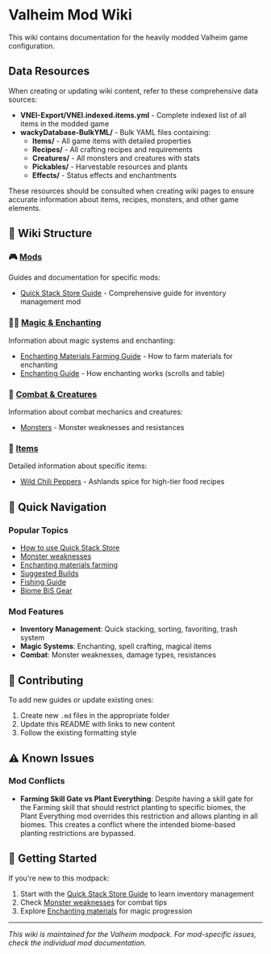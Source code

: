 # Valheim Mod Wiki

This wiki contains documentation for the heavily modded Valheim game configuration.

## Data Resources

When creating or updating wiki content, refer to these comprehensive data sources:

- **VNEI-Export/VNEI.indexed.items.yml** - Complete indexed list of all items in the modded game
- **wackyDatabase-BulkYML/** - Bulk YAML files containing:
  - **Items/** - All game items with detailed properties
  - **Recipes/** - All crafting recipes and requirements
  - **Creatures/** - All monsters and creatures with stats
  - **Pickables/** - Harvestable resources and plants
  - **Effects/** - Status effects and enchantments

These resources should be consulted when creating wiki pages to ensure accurate information about items, recipes, monsters, and other game elements.

## 📁 Wiki Structure

### 🎮 [Mods](./Mods/)
Guides and documentation for specific mods:
- [Quick Stack Store Guide](./Mods/Quick_Stack_Store_Guide.md) - Comprehensive guide for inventory management mod

### 🧙‍♂️ [Magic & Enchanting](./Magic_Enchanting/)
Information about magic systems and enchanting:
- [Enchanting Materials Farming Guide](./Magic_Enchanting/Enchanting_Materials_Farming_Guide.md) - How to farm materials for enchanting
 - [Enchanting Guide](./Magic_Enchanting/Enchanting_Guide.md) - How enchanting works (scrolls and table)

### 🐉 [Combat & Creatures](./Combat_Creatures/)
Information about combat mechanics and creatures:
- [Monsters](./Combat_Creatures/Monsters.md) - Monster weaknesses and resistances

### 🎒 [Items](./Items/)
Detailed information about specific items:
- [Wild Chili Peppers](./Items/Consumables/Wild_Chili_Peppers.md) - Ashlands spice for high-tier food recipes

## 🔧 Quick Navigation

### Popular Topics
- [How to use Quick Stack Store](./Mods/Quick_Stack_Store_Guide.md#key-features)
- [Monster weaknesses](./Combat_Creatures/Monsters.md)
- [Enchanting materials farming](./Magic_Enchanting/Enchanting_Materials_Farming_Guide.md)
- [Suggested Builds](./Builds/Suggested_Builds.md)
- [Fishing Guide](./Fishing_Guide.md)
 - [Biome BiS Gear](./Builds/Biome_BiS_Guide.md)

### Mod Features
- **Inventory Management**: Quick stacking, sorting, favoriting, trash system
- **Magic Systems**: Enchanting, spell crafting, magical items
- **Combat**: Monster weaknesses, damage types, resistances

## 📝 Contributing

To add new guides or update existing ones:
1. Create new `.md` files in the appropriate folder
2. Update this README with links to new content
3. Follow the existing formatting style

## ⚠️ Known Issues

### Mod Conflicts
- **Farming Skill Gate vs Plant Everything**: Despite having a skill gate for the Farming skill that should restrict planting to specific biomes, the Plant Everything mod overrides this restriction and allows planting in all biomes. This creates a conflict where the intended biome-based planting restrictions are bypassed.

## 🎯 Getting Started

If you're new to this modpack:
1. Start with the [Quick Stack Store Guide](./Mods/Quick_Stack_Store_Guide.md) to learn inventory management
2. Check [Monster weaknesses](./Combat_Creatures/Monsters.md) for combat tips
3. Explore [Enchanting materials](./Magic_Enchanting/Enchanting_Materials_Farming_Guide.md) for magic progression

---

*This wiki is maintained for the Valheim modpack. For mod-specific issues, check the individual mod documentation.*
